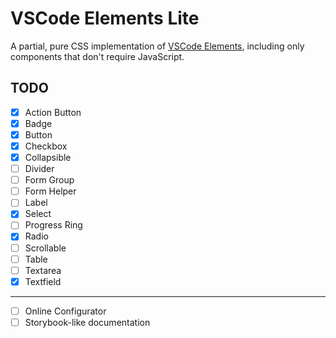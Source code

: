 # VSCode Elements Lite

A partial, pure CSS implementation of [VSCode Elements](https://vscode-elements.github.io), including only components that don't require JavaScript.

## TODO

- [x] Action Button
- [x] Badge
- [x] Button
- [x] Checkbox
- [x] Collapsible
- [ ] Divider
- [ ] Form Group
- [ ] Form Helper
- [ ] Label
- [x] Select
- [ ] Progress Ring
- [x] Radio
- [ ] Scrollable
- [ ] Table
- [ ] Textarea
- [x] Textfield

---

- [ ] Online Configurator
- [ ] Storybook-like documentation
